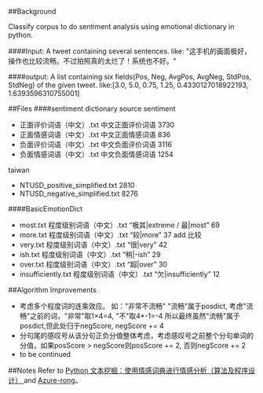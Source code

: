 ##Background

Classify corpus to do sentiment analysis using emotional dictionary in python. 

####Input:
A  tweet containing several sentences.
like: "这手机的画面极好，操作也比较流畅。不过拍照真的太烂了！系统也不好。"

####output:
 A list containing six fields(Pos, Neg, AvgPos, AvgNeg, StdPos, StdNeg) of the given tweet.
 like:[3.0, 5.0, 0.75, 1.25, 0.4330127018922193, 1.6393596310755001] 

##Files
####sentiment dictionary source
sentiment

 - 正面评价词语（中文）.txt 中文正面评价词语  3730
 - 正面情感词语（中文）.txt 中文正面情感词语	 836
 - 负面评价词语（中文）.txt 中文负面评价词语  3116
 - 负面情感词语（中文）.txt 中文负面情感词语	 1254

taiwan

 - NTUSD_positive_simplified.txt  2810
 - NTUSD_negative_simplified.txt  8276

####BasicEmotionDict

 - most.txt
程度级别词语（中文）.txt  “极其|extreme / 最|most”  69
 - more.txt
程度级别词语（中文）.txt  “较|more” 37
add 比较
 - very.txt
程度级别词语（中文）.txt  “很|very” 42
 - ish.txt
程度级别词语（中文）.txt  “稍|-ish” 29
 - over.txt
程度级别词语（中文）.txt “超|over” 30
 - insufficiently.txt
程度级别词语（中文）.txt  “欠|insufficiently” 12


##Algorithm Improvements

 - 考虑多个程度词的连乘效应。
如："非常不流畅"
"流畅"属于posdict, 考虑"流畅"之前的词，"非常"取1×4=4, "不"取4*-1=-4
所以最终虽然"流畅"属于posdict,但此处归于negScore, negScore += 4
 - 分句尾的感叹号从该分句正负分值整体考虑，考虑感叹号之前整个分句单词的分值，如果posScore > negScore则posScore += 2, 否则negScore += 2
 - to be continued

##Notes
Refer to [Python 文本挖掘：使用情感词典进行情感分析（算法及程序设计）  ](http://rzcoding.blog.163.com/blog/static/2222810172013101844033170/) and [Azure-rong](https://github.com/Azure-rong/Review-Helpfulness-Prediction/tree/master/main/Feature%20extraction%20module/Sentiment%20features/Sentiment%20dictionary%20features)。